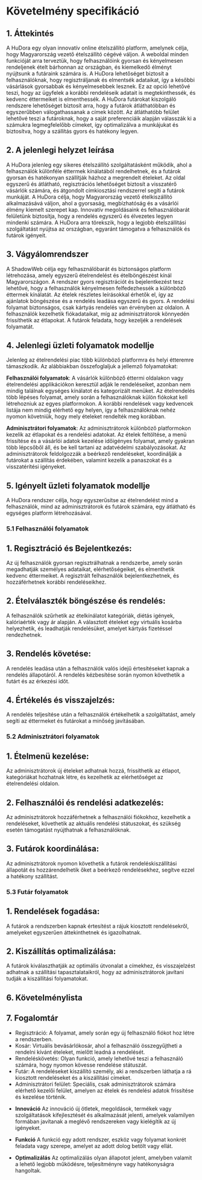 # Követelmény specifikáció

## 1. Áttekintés

A HuDora egy olyan innovatív online ételszállító platform, amelynek célja, hogy Magyarország vezető 
ételszállító cégévé váljon. A weboldal minden funkcióját arra terveztük, hogy felhasználóink gyorsan 
és kényelmesen rendeljenek ételt bárhonnan az országban, és kiemelkedő élményt nyújtsunk a futáraink 
számára is. A HuDora lehetőséget biztosít a felhasználóknak, hogy regisztráljanak és elmentsék 
adataikat, így a későbbi vásárlások gyorsabbak és kényelmesebbek lesznek. Ez az opció lehetővé 
teszi, hogy az ügyfelek a korábbi rendeléseik adatait is megtekinthessék, és kedvenc éttermeiket is 
elmenthessék. A HuDora futárokat kiszolgáló rendszere lehetőséget biztosít arra, hogy a futárok 
átláthatóbban és egyszerűbben válogathassanak a címek között. Az átláthatóbb felület lehetővé teszi 
a futároknak, hogy a saját preferenciáik alapján válasszák ki a számukra legmegfelelőbb címeket, így 
optimalizálva a munkájukat és biztosítva, hogy a szállítás gyors és hatékony legyen.

## 2. A jelenlegi helyzet leírása

A HuDora jelenleg egy sikeres ételszállító szolgáltatásként működik, ahol a felhasználók különféle 
éttermek kínálatából rendelhetnek, és a futárok gyorsan és hatékonyan szállítják házhoz a megrendelt 
ételeket. Az oldal egyszerű és átlátható, regisztrációs lehetőséget biztosít a visszatérő vásárlók 
számára, és átgondolt címkiosztási rendszerrel segíti a futárok munkáját. A HuDora célja, hogy 
Magyarország vezető ételkiszállító alkalmazásává váljon, ahol a gyorsaság, megbízhatóság és a 
vásárlói élmény kiemelt szerepet kap. Innovatív megoldásaink és felhasználóbarát felületünk 
biztosítja, hogy a rendelés egyszerű és élvezetes legyen mindenki számára. A HuDora arra törekszik, 
hogy a legjobb ételszállítási szolgáltatást nyújtsa az országban, egyaránt támogatva a felhasználók 
és futárok igényeit.

## 3. Vágyálomrendszer

A ShadowWeb célja egy felhasználóbarát és biztonságos platform létrehozása, amely egyszerű ételrendelést és ételböngészést kínál Magyarországon.
A rendszer gyors regisztrációt és bejelentkezést tesz lehetővé, hogy a felhasználók kényelmesen felfedezhessék a különböző éttermek kínálatát.
Az ételek részletes leírásokkal érhetők el, így az ajánlatok böngészése és a rendelés leadása egyszerű és gyors.
A rendelési folyamat biztonságos, csak kártyás rendelés van érvényben az oldalon.
A felhasználók kezelhetik fiókadataikat, míg az adminisztrátorok könnyedén frissíthetik az étlapokat.
A futárok feladata, hogy kezeljék a rendelések folyamatát.

## 4. Jelenlegi üzleti folyamatok modellje

Jelenleg az ételrendelési piac több különböző platformra és helyi étteremre támaszkodik.
Az alábbiakban összefoglaljuk a jellemző folyamatokat:

**Felhasználói folyamatok**: 
A vásárlók különböző éttermi oldalakon vagy ételrendelési applikációkon keresztül adják le rendeléseiket, 
azonban nem mindig találnak egységes kínálatot és kategorizált menüket. 
Az ételrendelés több lépéses folyamat, amely során a felhasználóknak külön fiókokat kell létrehozniuk az egyes platformokon. 
A korábbi rendelések vagy kedvencek listája nem mindig elérhető egy helyen, 
így a felhasználóknak nehéz nyomon követniük, hogy mely ételeket rendelték meg korábban.

**Adminisztrátori folyamatok**: 
Az adminisztrátorok különböző platformokon kezelik az étlapokat és a rendelési adatokat. 
Az ételek feltöltése, a menü frissítése és a vásárlói adatok kezelése időigényes folyamat, 
amely gyakran több lépcsőből áll, és be kell tartani az adatvédelmi szabályozásokat. 
Az adminisztrátorok feldolgozzák a beérkező rendeléseket, koordinálják a futárokat a szállítás érdekében, 
valamint kezelik a panaszokat és a visszatérítési igényeket.

## 5. Igényelt üzleti folyamatok modellje

A HuDora rendszer célja, hogy egyszerűsítse az ételrendelést mind a felhasználók, mind az adminisztrátorok és futárok számára, egy átlátható és egységes platform létrehozásával.

### 5.1 Felhasználói folyamatok

## 1. Regisztráció és Bejelentkezés:
Az új felhasználók gyorsan regisztrálhatnak a rendszerbe, amely során megadhatják személyes adataikat, elérhetőségeiket, és elmenthetik kedvenc éttermeiket. A regisztrált felhasználók bejelentkezhetnek, és hozzáférhetnek korábbi rendeléseikhez.

## 2. Ételválaszték böngészése és rendelés:
A felhasználók szűrhetik az ételkínálatot kategóriák, diétás igények, kalóriaérték vagy ár alapján. A választott ételeket egy virtuális kosárba helyezhetik, és leadhatják rendelésüket, amelyet kártyás fizetéssel rendezhetnek.

## 3. Rendelés követése:
A rendelés leadása után a felhasználók valós idejű értesítéseket kapnak a rendelés állapotáról. A rendelés kézbesítése során nyomon követhetik a futárt és az érkezési időt.

## 4. Értékelés és visszajelzés:
A rendelés teljesítése után a felhasználók értékelhetik a szolgáltatást, amely segíti az éttermeket és futárokat a minőség javításában.

### 5.2 Adminisztrátori folyamatok

## 1. Ételmenü kezelése:
Az adminisztrátorok új ételeket adhatnak hozzá, frissíthetik az étlapot, kategóriákat hozhatnak létre, és kezelhetik az elérhetőséget az ételrendelési oldalon.

## 2. Felhasználói és rendelési adatkezelés:
Az adminisztrátorok hozzáférhetnek a felhasználói fiókokhoz, kezelhetik a rendeléseket, követhetik az aktuális rendelési státuszokat, és szükség esetén támogatást nyújthatnak a felhasználóknak.

## 3. Futárok koordinálása:
Az adminisztrátorok nyomon követhetik a futárok rendeléskiszállítási állapotát és hozzárendelhetik őket a beérkező rendelésekhez, segítve ezzel a hatékony szállítást.

### 5.3 Futár folyamatok

## 1. Rendelések fogadása:
 A futárok a rendszerben kapnak értesítést a rájuk kiosztott rendelésekről, amelyeket egyszerűen áttekinthetnek és igazolhatnak.

## 2. Kiszállítás optimalizálása: 
A futárok kiválaszthatják az optimális útvonalat a címekhez, és visszajelzést adhatnak a szállítási tapasztalataikról, hogy az adminisztrátorok javítani tudják a kiszállítási folyamatokat.

## 6. Követelménylista

## 7. Fogalomtár

- Regisztráció: A folyamat, amely során egy új felhasználó fiókot hoz létre a rendszerben.
- Kosár: Virtuális bevásárlókosár, ahol a felhasználó összegyűjtheti a rendelni kívánt ételeket, mielőtt leadná a rendelését.
- Rendeléskövetés: Olyan funkció, amely lehetővé teszi a felhasználó számára, hogy nyomon kövesse rendelése státuszát.
- Futár: A rendeléseket kiszállító személy, aki a rendszerben láthatja a rá kiosztott rendeléseket és a kiszállítási címeket.
- Adminisztrátori felület: Speciális, csak adminisztrátorok számára elérhető kezelői felület, amelyen az ételek és rendelési adatok frissítése és kezelése történik.

+ **Innováció** Az innováció új ötletek, megoldások, termékek vagy szolgáltatások kifejlesztését és alkalmazását jelenti, amelyek valamilyen formában javítanak a meglévő rendszereken vagy kielégítik az új igényeket.

+ **Funkció** A funkció egy adott rendszer, eszköz vagy folyamat konkrét feladata vagy szerepe, amelyet az adott dolog betölt vagy ellát.

+ **Optimalizálás** Az optimalizálás olyan állapotot jelent, amelyben valamit a lehető legjobb működésre, teljesítményre vagy hatékonyságra hangoltak.